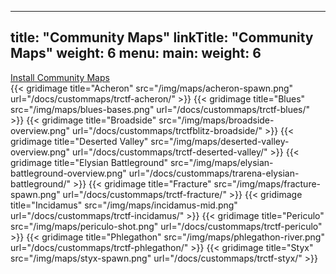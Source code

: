 
---
title: "Community Maps"
linkTitle: "Community Maps"
weight: 6
menu:
  main:
    weight: 6
---

<a class="btn btn-lg btn-primary mr-3 mb-4" href="/docs/guide-install-setup/#playing-community-maps">
	Install Community Maps<i class="fa-solid fa-download ml-2 "></i>
</a>

<div class="row">
    {{< gridimage title="Acheron" src="/img/maps/acheron-spawn.png" url="/docs/custommaps/trctf-acheron/" >}}
    {{< gridimage title="Blues" src="/img/maps/blues-bases.png" url="/docs/custommaps/trctf-blues/" >}}
    {{< gridimage title="Broadside" src="/img/maps/broadside-overview.png" url="/docs/custommaps/trctfblitz-broadside/" >}}
    {{< gridimage title="Deserted Valley" src="/img/maps/deserted-valley-overview.png" url="/docs/custommaps/trctf-deserted-valley/" >}}
    {{< gridimage title="Elysian Battleground" src="/img/maps/elysian-battleground-overview.png" url="/docs/custommaps/trarena-elysian-battleground/" >}}
    {{< gridimage title="Fracture" src="/img/maps/fracture-spawn.png" url="/docs/custommaps/trctf-fracture/" >}}
    {{< gridimage title="Incidamus" src="/img/maps/incidamus-mid.png" url="/docs/custommaps/trctf-incidamus/" >}}
    {{< gridimage title="Periculo" src="/img/maps/periculo-shot.png" url="/docs/custommaps/trctf-periculo" >}}
    {{< gridimage title="Phlegathon" src="/img/maps/phlegathon-river.png" url="/docs/custommaps/trctf-phlegathon/" >}}
    {{< gridimage title="Styx" src="/img/maps/styx-spawn.png" url="/docs/custommaps/trctf-styx/" >}}
</div>